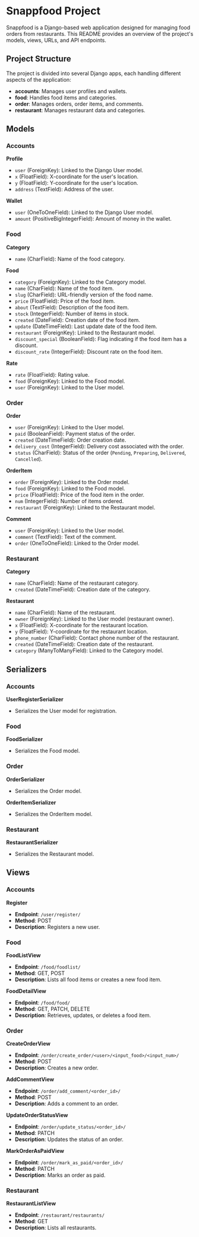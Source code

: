 # Snappfood Project

Snappfood is a Django-based web application designed for managing food orders from restaurants. This README provides an overview of the project's models, views, URLs, and API endpoints.

## Project Structure

The project is divided into several Django apps, each handling different aspects of the application:

- **accounts**: Manages user profiles and wallets.
- **food**: Handles food items and categories.
- **order**: Manages orders, order items, and comments.
- **restaurant**: Manages restaurant data and categories.

## Models

### Accounts

**Profile**

- `user` (ForeignKey): Linked to the Django User model.
- `x` (FloatField): X-coordinate for the user's location.
- `y` (FloatField): Y-coordinate for the user's location.
- `address` (TextField): Address of the user.

**Wallet**

- `user` (OneToOneField): Linked to the Django User model.
- `amount` (PositiveBigIntegerField): Amount of money in the wallet.

### Food

**Category**

- `name` (CharField): Name of the food category.

**Food**

- `category` (ForeignKey): Linked to the Category model.
- `name` (CharField): Name of the food item.
- `slug` (CharField): URL-friendly version of the food name.
- `price` (FloatField): Price of the food item.
- `about` (TextField): Description of the food item.
- `stock` (IntegerField): Number of items in stock.
- `created` (DateField): Creation date of the food item.
- `update` (DateTimeField): Last update date of the food item.
- `restaurant` (ForeignKey): Linked to the Restaurant model.
- `discount_special` (BooleanField): Flag indicating if the food item has a discount.
- `discount_rate` (IntegerField): Discount rate on the food item.

**Rate**

- `rate` (FloatField): Rating value.
- `food` (ForeignKey): Linked to the Food model.
- `user` (ForeignKey): Linked to the User model.

### Order

**Order**

- `user` (ForeignKey): Linked to the User model.
- `paid` (BooleanField): Payment status of the order.
- `created` (DateTimeField): Order creation date.
- `delivery_cost` (IntegerField): Delivery cost associated with the order.
- `status` (CharField): Status of the order (`Pending`, `Preparing`, `Delivered`, `Cancelled`).

**OrderItem**

- `order` (ForeignKey): Linked to the Order model.
- `food` (ForeignKey): Linked to the Food model.
- `price` (FloatField): Price of the food item in the order.
- `num` (IntegerField): Number of items ordered.
- `restaurant` (ForeignKey): Linked to the Restaurant model.

**Comment**

- `user` (ForeignKey): Linked to the User model.
- `comment` (TextField): Text of the comment.
- `order` (OneToOneField): Linked to the Order model.

### Restaurant

**Category**

- `name` (CharField): Name of the restaurant category.
- `created` (DateTimeField): Creation date of the category.

**Restaurant**

- `name` (CharField): Name of the restaurant.
- `owner` (ForeignKey): Linked to the User model (restaurant owner).
- `x` (FloatField): X-coordinate for the restaurant location.
- `y` (FloatField): Y-coordinate for the restaurant location.
- `phone_number` (CharField): Contact phone number of the restaurant.
- `created` (DateTimeField): Creation date of the restaurant.
- `category` (ManyToManyField): Linked to the Category model.

## Serializers

### Accounts

**UserRegisterSerializer**

- Serializes the User model for registration.

### Food

**FoodSerializer**

- Serializes the Food model.

### Order

**OrderSerializer**

- Serializes the Order model.

**OrderItemSerializer**

- Serializes the OrderItem model.

### Restaurant

**RestaurantSerializer**

- Serializes the Restaurant model.

## Views

### Accounts

**Register**

- **Endpoint**: `/user/register/`
- **Method**: POST
- **Description**: Registers a new user.

### Food

**FoodListView**

- **Endpoint**: `/food/foodlist/`
- **Method**: GET, POST
- **Description**: Lists all food items or creates a new food item.

**FoodDetailView**

- **Endpoint**: `/food/food/`
- **Method**: GET, PATCH, DELETE
- **Description**: Retrieves, updates, or deletes a food item.

### Order

**CreateOrderView**

- **Endpoint**: `/order/create_order/<user>/<input_food>/<input_num>/`
- **Method**: POST
- **Description**: Creates a new order.

**AddCommentView**

- **Endpoint**: `/order/add_comment/<order_id>/`
- **Method**: POST
- **Description**: Adds a comment to an order.

**UpdateOrderStatusView**

- **Endpoint**: `/order/update_status/<order_id>/`
- **Method**: PATCH
- **Description**: Updates the status of an order.

**MarkOrderAsPaidView**

- **Endpoint**: `/order/mark_as_paid/<order_id>/`
- **Method**: PATCH
- **Description**: Marks an order as paid.

### Restaurant

**RestaurantListView**

- **Endpoint**: `/restaurant/restaurants/`
- **Method**: GET
- **Description**: Lists all restaurants.

